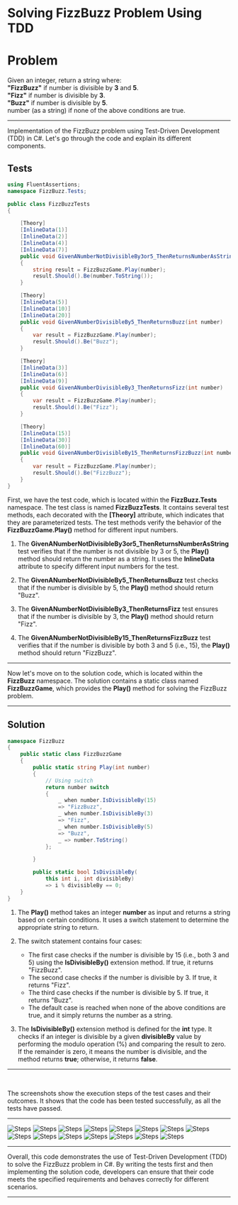 # Solving FizzBuzz Problem Using TDD

# Problem

Given an integer, return a string where:<br/>
**"FizzBuzz"** if number is divisible by **3** and **5**.<br/>
**"Fizz"** if number is divisible by **3**.<br/>
**"Buzz"** if number is divisible by **5**.<br/>
number (as a string) if none of the above conditions are true.
<br/>

---

Implementation of the FizzBuzz problem using Test-Driven Development (TDD) in C#. Let's go through the code and explain its different components.


## Tests

```csharp
using FluentAssertions;
namespace FizzBuzz.Tests;

public class FizzBuzzTests
{

    [Theory]
    [InlineData(1)]
    [InlineData(2)]
    [InlineData(4)]
    [InlineData(7)]
    public void GivenANumberNotDivisibleBy3or5_ThenReturnsNumberAsString(int number)
    {
        string result = FizzBuzzGame.Play(number);
        result.Should().Be(number.ToString());
    }

    [Theory]
    [InlineData(5)]
    [InlineData(10)]
    [InlineData(20)]
    public void GivenANumberDivisibleBy5_ThenReturnsBuzz(int number)
    {
        var result = FizzBuzzGame.Play(number);
        result.Should().Be("Buzz");
    }

    [Theory]
    [InlineData(3)]
    [InlineData(6)]
    [InlineData(9)]
    public void GivenANumberDivisibleBy3_ThenReturnsFizz(int number)
    {
        var result = FizzBuzzGame.Play(number);
        result.Should().Be("Fizz");
    }

    [Theory]
    [InlineData(15)]
    [InlineData(30)]
    [InlineData(60)]
    public void GivenANumberDivisibleBy15_ThenReturnsFizzBuzz(int number)
    {
        var result = FizzBuzzGame.Play(number);
        result.Should().Be("FizzBuzz");
    }
}

```
First, we have the test code, which is located within the **FizzBuzz.Tests** namespace. The test class is named **FizzBuzzTests**. It contains several test methods, each decorated with the **[Theory]** attribute, which indicates that they are parameterized tests. The test methods verify the behavior of the **FizzBuzzGame.Play()** method for different input numbers.

1. The **GivenANumberNotDivisibleBy3or5_ThenReturnsNumberAsString** test verifies that if the number is not divisible by 3 or 5, the **Play()** method should return the number as a string. It uses the **InlineData** attribute to specify different input numbers for the test.

2. The **GivenANumberNotDivisibleBy5_ThenReturnsBuzz** test checks that if the number is divisible by 5, the **Play()** method should return "Buzz".

3. The **GivenANumberNotDivisibleBy3_ThenReturnsFizz** test ensures that if the number is divisible by 3, the **Play()** method should return "Fizz".

4. The **GivenANumberNotDivisibleBy15_ThenReturnsFizzBuzz** test verifies that if the number is divisible by both 3 and 5 (i.e., 15), the **Play()** method should return "FizzBuzz".
---

Now let's move on to the solution code, which is located within the **FizzBuzz** namespace. The solution contains a static class named **FizzBuzzGame**, which provides the **Play()** method for solving the FizzBuzz problem.

---


## Solution

```csharp
namespace FizzBuzz
{
    public static class FizzBuzzGame
    {
        public static string Play(int number)
        {
            // Using switch
            return number switch
            {
                _ when number.IsDivisibleBy(15)
                => "FizzBuzz",
                _ when number.IsDivisibleBy(3)
                => "Fizz",
                _ when number.IsDivisibleBy(5)
                => "Buzz",
                _ => number.ToString()
            };

        }

        public static bool IsDivisibleBy(
            this int i, int divisibleBy)
            => i % divisibleBy == 0;
    }
}
```
1. The **Play()** method takes an integer **number** as input and returns a string based on certain conditions. It uses a switch statement to determine the appropriate string to return.

2. The switch statement contains four cases:

    * The first case checks if the number is divisible by 15 (i.e., both 3 and 5) using the **IsDivisibleBy()** extension method. If true, it returns "FizzBuzz".
    * The second case checks if the number is divisible by 3. If true, it returns "Fizz".
    * The third case checks if the number is divisible by 5. If true, it returns "Buzz".
    * The default case is reached when none of the above conditions are true, and it simply returns the number as a string.

3. The **IsDivisibleBy()** extension method is defined for the **int** type. It checks if an integer is divisible by a given **divisibleBy** value by performing the modulo operation (%) and comparing the result to zero. If the remainder is zero, it means the number is divisible, and the method returns **true**; otherwise, it returns **false**.    
---
<br/>

The screenshots show the execution steps of the test cases and their outcomes. It shows that the code has been tested successfully, as all the tests have passed.

---


![Steps](<Screenshots/1 (1).png>)
![Steps](<Screenshots/1 (2).png>)
![Steps](<Screenshots/1 (3).png>)
![Steps](<Screenshots/1 (4).png>)
![Steps](<Screenshots/1 (5).png>)
![Steps](<Screenshots/1 (6).png>)
![Steps](<Screenshots/1 (7).png>)
![Steps](<Screenshots/1 (8).png>)
![Steps](<Screenshots/1 (9).png>)
![Steps](<Screenshots/1 (10).png>)
![Steps](<Screenshots/1 (11).png>)
![Steps](<Screenshots/1 (12).png>)
![Steps](<Screenshots/1 (13).png>)
![Steps](<Screenshots/1 (14).png>)
![Steps](<Screenshots/1 (15).png>)

---

Overall, this code demonstrates the use of Test-Driven Development (TDD) to solve the FizzBuzz problem in C#. By writing the tests first and then implementing the solution code, developers can ensure that their code meets the specified requirements and behaves correctly for different scenarios.

---
